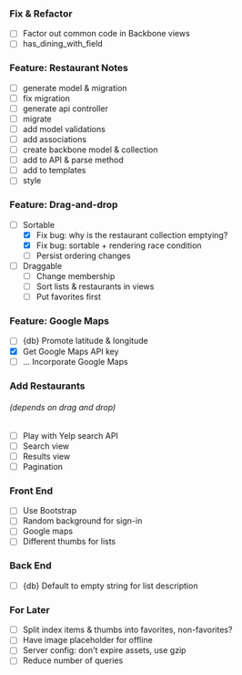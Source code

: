 ### Fix & Refactor
- [ ] Factor out common code in Backbone views
- [ ] has_dining_with_field

### Feature: Restaurant Notes
- [ ] generate model & migration
- [ ] fix migration
- [ ] generate api controller
- [ ] migrate
- [ ] add model validations
- [ ] add associations
- [ ] create backbone model & collection
- [ ] add to API & parse method
- [ ] add to templates
- [ ] style

### Feature: Drag-and-drop
- [ ] Sortable
  - [x] Fix bug: why is the restaurant collection emptying?
  - [x] Fix bug: sortable + rendering race condition
  - [ ] Persist ordering changes
- [ ] Draggable
  - [ ] Change membership
  - [ ] Sort lists & restaurants in views
  - [ ] Put favorites first

### Feature: Google Maps
- [ ] {db} Promote latitude & longitude
- [x] Get Google Maps API key
- [ ] ... Incorporate Google Maps

### Add Restaurants
###### (depends on drag and drop)
- [ ] Play with Yelp search API
- [ ] Search view
- [ ] Results view
- [ ] Pagination

### Front End
- [ ] Use Bootstrap
- [ ] Random background for sign-in
- [ ] Google maps
- [ ] Different thumbs for lists

### Back End
- [ ] {db} Default to empty string for list description

### For Later
- [ ] Split index items & thumbs into favorites, non-favorites?
- [ ] Have image placeholder for offline
- [ ] Server config: don't expire assets, use gzip
- [ ] Reduce number of queries
